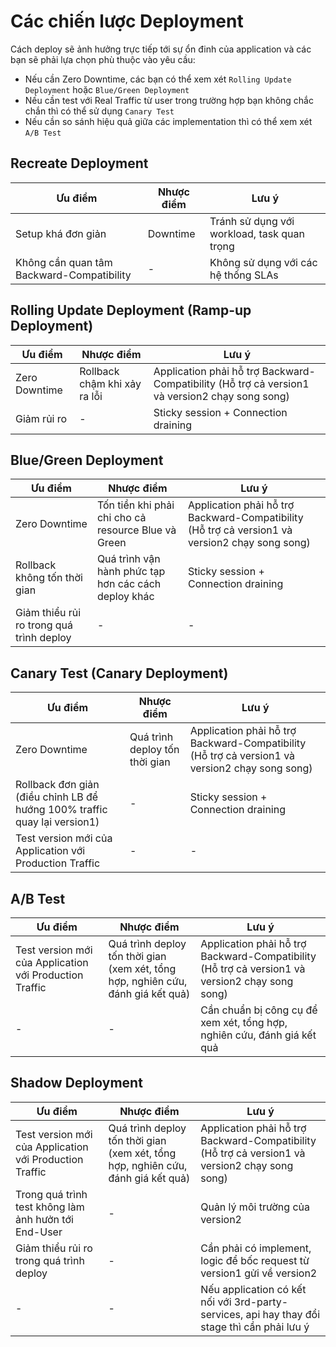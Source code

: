 # Các chiến lược Deployment

Cách deploy sẽ ảnh hưởng trực tiếp tới sự ổn đinh của application và các bạn sẽ phải lựa chọn phù thuộc vào yêu cầu:
- Nếu cần Zero Downtime, các bạn có thể xem xét `Rolling Update Deployment` hoặc `Blue/Green Deployment`
- Nếu cần test với Real Traffic từ user trong trường hợp bạn không chắc chắn thì có thể sử dụng `Canary Test`
- Nếu cần so sánh hiệu quả giữa các implementation thì có thể xem xét `A/B Test`

## Recreate Deployment

Ưu điểm|Nhược điểm|Lưu ý
---|---|---
Setup khá đơn giản|Downtime|Tránh sử dụng với workload, task quan trọng
Không cần quan tâm Backward-Compatibility|-|Không sử dụng với các hệ thống SLAs

## Rolling Update Deployment (Ramp-up Deployment)

Ưu điểm|Nhược điểm|Lưu ý
---|---|---
Zero Downtime|Rollback chậm khi xảy ra lỗi|Application phải hỗ trợ Backward-Compatibility (Hỗ trợ cả version1 và version2 chạy song song)
Giảm rủi ro|-|Sticky session + Connection draining

## Blue/Green Deployment

Ưu điểm|Nhược điểm|Lưu ý
---|---|---
Zero Downtime|Tốn tiền khi phải chi cho cả resource Blue và Green|Application phải hỗ trợ Backward-Compatibility (Hỗ trợ cả version1 và version2 chạy song song)
Rollback không tốn thời gian|Quá trình vận hành phức tạp hơn các cách deploy khác|Sticky session + Connection draining
Giảm thiểu rủi ro trong quá trình deploy|-|-

## Canary Test (Canary Deployment)

Ưu điểm|Nhược điểm|Lưu ý
---|---|---
Zero Downtime|Quá trình deploy tốn thời gian|Application phải hỗ trợ Backward-Compatibility (Hỗ trợ cả version1 và version2 chạy song song)
Rollback đơn giản (điều chỉnh LB để hướng 100% traffic quay lại version1)|-|Sticky session + Connection draining
Test version mới của Application với Production Traffic|-|-

## A/B Test

Ưu điểm|Nhược điểm|Lưu ý
---|---|---
Test version mới của Application với Production Traffic|Quá trình deploy tốn thời gian (xem xét, tổng hợp, nghiên cứu, đánh giá kết quả)|Application phải hỗ trợ Backward-Compatibility (Hỗ trợ cả version1 và version2 chạy song song)
-|-|Cần chuẩn bị công cụ để xem xét, tổng hợp, nghiên cứu, đánh giá kết quả

## Shadow Deployment

Ưu điểm|Nhược điểm|Lưu ý
---|---|---
Test version mới của Application với Production Traffic|Quá trình deploy tốn thời gian (xem xét, tổng hợp, nghiên cứu, đánh giá kết quả)|Application phải hỗ trợ Backward-Compatibility (Hỗ trợ cả version1 và version2 chạy song song)
Trong quá trình test không làm ảnh hưởn tới End-User|-|Quản lý môi trường của version2
Giảm thiểu rủi ro trong quá trình deploy|-|Cần phải có implement, logic để bốc request từ version1 gửi về version2
-|-|Nếu application có kết nối với 3rd-party-services, api hay thay đổi stage thì cần phải lưu ý
